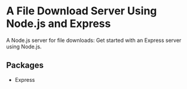 # A File Download Server Using Node.js and Express

A Node.js server for file downloads: Get started with an Express server using Node.js.

## Packages

- Express        
